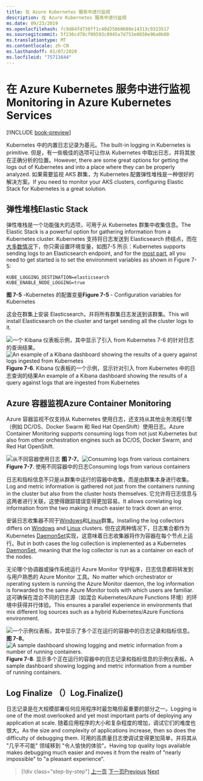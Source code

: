```yaml
---
title: 在 Azure Kubernetes 服务中进行监视
description: 在 Azure Kubernetes 服务中进行监视
ms.date: 09/23/2019
ms.openlocfilehash: fc9d84fd738ff1c40d25860680e14313c9323517
ms.sourcegitcommit: 5f236cd78cf09593c8945a7d753e0850e96a0b80
ms.translationtype: MT
ms.contentlocale: zh-CN
ms.lasthandoff: 01/07/2020
ms.locfileid: "75711644"
---
```

# <a name="monitoring-in-azure-kubernetes-services"></a><span data-ttu-id="3aa79-103">在 Azure Kubernetes 服务中进行监视</span><span class="sxs-lookup"><span data-stu-id="3aa79-103">Monitoring in Azure Kubernetes Services</span></span>

[!INCLUDE [book-preview](../../../includes/book-preview.md)]

<span data-ttu-id="3aa79-104">Kubernetes 中的内置日志记录为基元。</span><span class="sxs-lookup"><span data-stu-id="3aa79-104">The built-in logging in Kubernetes is primitive.</span></span> <span data-ttu-id="3aa79-105">但是，有一些极佳的选项可让你从 Kubernetes 中取出日志，并将其放在正确分析的位置。</span><span class="sxs-lookup"><span data-stu-id="3aa79-105">However, there are some great options for getting the logs out of Kubernetes and into a place where they can be properly analyzed.</span></span> <span data-ttu-id="3aa79-106">如果需要监视 AKS 群集，为 Kubernetes 配置弹性堆栈是一种很好的解决方案。</span><span class="sxs-lookup"><span data-stu-id="3aa79-106">If you need to monitor your AKS clusters, configuring Elastic Stack for Kubernetes is a great solution.</span></span>

## <a name="elastic-stack"></a><span data-ttu-id="3aa79-107">弹性堆栈</span><span class="sxs-lookup"><span data-stu-id="3aa79-107">Elastic Stack</span></span>

<span data-ttu-id="3aa79-108">弹性堆栈是一个功能强大的选项，可用于从 Kubernetes 群集中收集信息。</span><span class="sxs-lookup"><span data-stu-id="3aa79-108">The Elastic Stack is a powerful option for gathering information from a Kubernetes cluster.</span></span> <span data-ttu-id="3aa79-109">Kubernetes 支持将日志发送到 Elasticsearch 终结点，而在[大多数情况](https://kubernetes.io/docs/tasks/debug-application-cluster/logging-elasticsearch-kibana/)下，你只需设置环境变量，如图7-5 所示：</span><span class="sxs-lookup"><span data-stu-id="3aa79-109">Kubernetes supports sending logs to an Elasticsearch endpoint, and for the [most part](https://kubernetes.io/docs/tasks/debug-application-cluster/logging-elasticsearch-kibana/), all you need to get started is to set the environment variables as shown in Figure 7-5:</span></span>

```kubernetes
KUBE_LOGGING_DESTINATION=elasticsearch
KUBE_ENABLE_NODE_LOGGING=true
```

<span data-ttu-id="3aa79-110">**图 7-5** -Kubernetes 的配置变量</span><span class="sxs-lookup"><span data-stu-id="3aa79-110">**Figure 7-5** - Configuration variables for Kubernetes</span></span>

<span data-ttu-id="3aa79-111">这会在群集上安装 Elasticsearch，并将所有群集日志发送到该群集。</span><span class="sxs-lookup"><span data-stu-id="3aa79-111">This will install Elasticsearch on the cluster and target sending all the cluster logs to it.</span></span>

<span data-ttu-id="3aa79-112">![一个 Kibana 仪表板示例，其中显示了引入 from Kubernetes **7-6**](./media/kibana-dashboard.png)
的针对日志的查询结果。</span><span class="sxs-lookup"><span data-stu-id="3aa79-112">![An example of a Kibana dashboard showing the results of a query against logs ingested from Kubernetes](./media/kibana-dashboard.png)
**Figure 7-6**.</span></span> <span data-ttu-id="3aa79-113">Kibana 仪表板的一个示例，显示针对引入 from Kubernetes 中的日志查询的结果</span><span class="sxs-lookup"><span data-stu-id="3aa79-113">An example of a Kibana dashboard showing the results of a query against logs that are ingested from Kubernetes</span></span>

## <a name="azure-container-monitoring"></a><span data-ttu-id="3aa79-114">Azure 容器监视</span><span class="sxs-lookup"><span data-stu-id="3aa79-114">Azure Container Monitoring</span></span>

<span data-ttu-id="3aa79-115">Azure 容器监视不仅支持从 Kubernetes 使用日志，还支持从其他业务流程引擎（例如 DC/OS、Docker Swarm 和 Red Hat OpenShift）使用日志。</span><span class="sxs-lookup"><span data-stu-id="3aa79-115">Azure Container Monitoring supports consuming logs from not just Kubernetes but also from other orchestration engines such as DC/OS, Docker Swarm, and Red Hat OpenShift.</span></span>

<span data-ttu-id="3aa79-116">![从不同容器使用日志](./media/containers-diagram.png)
**图 7-7**。</span><span class="sxs-lookup"><span data-stu-id="3aa79-116">![Consuming logs from various containers](./media/containers-diagram.png)
**Figure 7-7**.</span></span>  <span data-ttu-id="3aa79-117">使用不同容器中的日志</span><span class="sxs-lookup"><span data-stu-id="3aa79-117">Consuming logs from various containers</span></span>

<span data-ttu-id="3aa79-118">日志和指标信息不只是从群集中运行的容器中收集，而是由群集本身进行收集。</span><span class="sxs-lookup"><span data-stu-id="3aa79-118">Log and metric information is gathered not just from the containers running in the cluster but also from the cluster hosts themselves.</span></span> <span data-ttu-id="3aa79-119">它允许将日志信息与这两者进行关联，这使得跟踪错误变得更加容易。</span><span class="sxs-lookup"><span data-stu-id="3aa79-119">It allows correlating log information from the two making it much easier to track down an error.</span></span>

<span data-ttu-id="3aa79-120">安装日志收集器不同于[Windows](https://docs.microsoft.com/azure/azure-monitor/insights/containers#configure-a-log-analytics-windows-agent-for-kubernetes)和[Linux](https://docs.microsoft.com/azure/azure-monitor/insights/containers#configure-a-log-analytics-linux-agent-for-kubernetes)群集。</span><span class="sxs-lookup"><span data-stu-id="3aa79-120">Installing the log collectors differs on [Windows](https://docs.microsoft.com/azure/azure-monitor/insights/containers#configure-a-log-analytics-windows-agent-for-kubernetes) and [Linux](https://docs.microsoft.com/azure/azure-monitor/insights/containers#configure-a-log-analytics-linux-agent-for-kubernetes) clusters.</span></span> <span data-ttu-id="3aa79-121">但在这两种情况下，日志集合都作为 Kubernetes [DaemonSet](https://kubernetes.io/docs/concepts/workloads/controllers/daemonset/)实现，这意味着日志收集器将作为容器在每个节点上运行。</span><span class="sxs-lookup"><span data-stu-id="3aa79-121">But in both cases the log collection is implemented as a Kubernetes [DaemonSet](https://kubernetes.io/docs/concepts/workloads/controllers/daemonset/), meaning that the log collector is run as a container on each of the nodes.</span></span>

<span data-ttu-id="3aa79-122">无论哪个协调器或操作系统运行 Azure Monitor 守护程序，日志信息都将转发到与用户熟悉的 Azure Monitor 工具。</span><span class="sxs-lookup"><span data-stu-id="3aa79-122">No matter which orchestrator or operating system is running the Azure Monitor daemon, the log information is forwarded to the same Azure Monitor tools with which users are familiar.</span></span> <span data-ttu-id="3aa79-123">这可确保在混合不同的日志源（如混合 Kubernetes/Azure Functions 环境）的环境中获得并行体验。</span><span class="sxs-lookup"><span data-stu-id="3aa79-123">This ensures a parallel experience in environments that mix different log sources such as a hybrid Kubernetes/Azure Functions environment.</span></span>

<span data-ttu-id="3aa79-124">![一个示例仪表板，其中显示了多个正在运行的容器中的日志记录和指标信息。](./media/containers-dashboard.png)
**图 7-8**。</span><span class="sxs-lookup"><span data-stu-id="3aa79-124">![A sample dashboard showing logging and metric information from a number of running containers.](./media/containers-dashboard.png)
**Figure 7-8**.</span></span> <span data-ttu-id="3aa79-125">显示多个正在运行的容器中的日志记录和指标信息的示例仪表板。</span><span class="sxs-lookup"><span data-stu-id="3aa79-125">A sample dashboard showing logging and metric information from a number of running containers.</span></span>

## <a name="logfinalize"></a><span data-ttu-id="3aa79-126">Log Finalize （）</span><span class="sxs-lookup"><span data-stu-id="3aa79-126">Log.Finalize()</span></span>

<span data-ttu-id="3aa79-127">日志记录是在大规模部署任何应用程序时最忽略但最重要的部分之一。</span><span class="sxs-lookup"><span data-stu-id="3aa79-127">Logging is one of the most overlooked and yet most important parts of deploying any application at scale.</span></span> <span data-ttu-id="3aa79-128">随着应用程序的大小和复杂程度的增加，调试它们的难度也很大。</span><span class="sxs-lookup"><span data-stu-id="3aa79-128">As the size and complexity of applications increase, then so does the difficulty of debugging them.</span></span> <span data-ttu-id="3aa79-129">可用的高质量日志使调试变得更加简单，并将其从 "几乎不可能" 领域移到 "令人愉快的体验"。</span><span class="sxs-lookup"><span data-stu-id="3aa79-129">Having top quality logs available makes debugging much easier and moves it from the realm of "nearly impossible" to "a pleasant experience".</span></span>

>[!div class="step-by-step"]
><span data-ttu-id="3aa79-130">[上一页](logging-with-elastic-stack.md)
>[下一页](azure-monitor.md)</span><span class="sxs-lookup"><span data-stu-id="3aa79-130">[Previous](logging-with-elastic-stack.md)
[Next](azure-monitor.md)</span></span>
